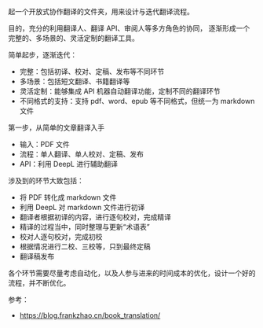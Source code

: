 起一个开放式协作翻译的文件夹，用来设计与迭代翻译流程。

目的，充分的利用翻译人、翻译 API、审阅人等多方角色的协同， 逐渐形成一个完整的、多场景的、灵活定制的翻译工具。

简单起步，逐渐迭代：

- 完整：包括初译、校对、定稿、发布等不同环节
- 多场景：包括短文翻译、书籍翻译等
- 灵活定制：能够集成 API 机器自动翻译功能，定制不同的翻译环节
- 不同格式的支持：支持 pdf、word、epub 等不同格式，但统一为 markdown 文件

第一步，从简单的文章翻译入手
- 输入：PDF 文件
- 流程：单人翻译、单人校对、定稿、发布
- API：利用 DeepL 进行辅助翻译

涉及到的环节大致包括：
- 将 PDF 转化成 markdown 文件
- 利用 DeepL 对 markdown 文件进行初译
- 翻译者根据初译的内容，进行逐句校对，完成精译
- 精译的过程当中，同时整理与更新“术语表”
- 校对人逐句校对，完成初校
- 根据情况进行二校、三校等，只到最终定稿
- 翻译稿发布

各个环节需要尽量考虑自动化，以及人参与进来的时间成本的优化，设计一个好的流程，并不断优化。


参考：
- https://blog.frankzhao.cn/book_translation/
